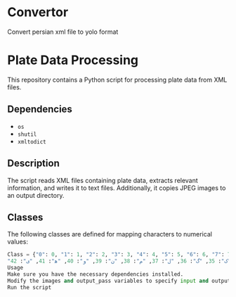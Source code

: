 # Convertor
Convert persian xml file to yolo format
# Plate Data Processing

This repository contains a Python script for processing plate data from XML files.

## Dependencies

- `os`
- `shutil`
- `xmltodict`

## Description

The script reads XML files containing plate data, extracts relevant information, and writes it to text files. Additionally, it copies JPEG images to an output directory.

## Classes

The following classes are defined for mapping characters to numerical values:

```python
Class = {"0": 0, "1": 1, "2": 2, "3": 3, "4": 4, "5": 5, "6": 6, "7": 7, "8": 8, "9": 9, "الف": 10, "ب": 12, "پ": 13, "ت": 14, "ث": 15, "ج": 16, "چ": 17, "ح": 18, "خ": 19, "د": 20, "ذ": 21, "ر": 22, "ز": 23, "ژ (معلولین و جانبازان)": 24, "س": 25, "ش": 26, "ص": 27, "ض": 28,
"ط": 29, "ظ": 30, "ع": 31, "غ": 32, "ف": 33, "ق": 34, "ک": 35, "گ": 36, "ل": 37, "م": 38, "ن": 39, "و": 40, "ه‍": 41, "ی": 42}
Usage
Make sure you have the necessary dependencies installed.
Modify the images and output_pass variables to specify input and output directories.
Run the script
